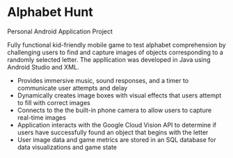 # Alphabet Hunt
Personal Android Application Project

Fully functional kid-friendly mobile game to test alphabet comprehension by challenging users to find and capture images of objects corresponding to a randomly selected letter. The appllication was developed in Java using Android Studio and XML.
- Provides immersive music, sound responses, and a timer to communicate user attempts and delay 
- Dynamically creates image boxes with visual effects that users attempt to fill with correct images
- Connects to the the built-in phone camera to allow users to capture real-time images
- Application interacts with the Google Cloud Vision API to determine if users have successfully found an object that begins with the letter 
- User image data and game metrics are stored in an SQL database for data visualizations and game state
